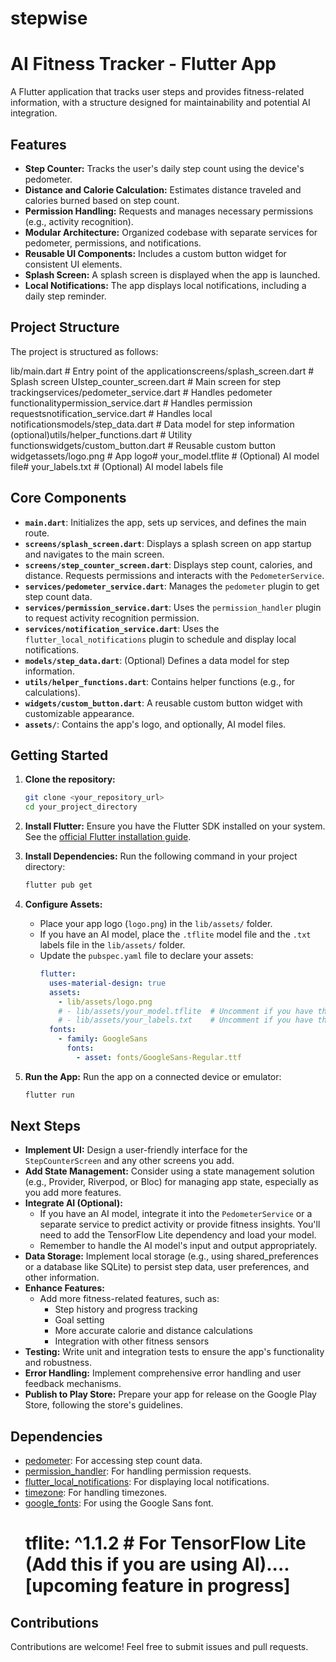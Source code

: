 # stepwise
# AI Fitness Tracker - Flutter App

A Flutter application that tracks user steps and provides fitness-related information, with a structure designed for maintainability and potential AI integration.

## Features

* **Step Counter:** Tracks the user's daily step count using the device's pedometer.
* **Distance and Calorie Calculation:** Estimates distance traveled and calories burned based on step count.
* **Permission Handling:** Requests and manages necessary permissions (e.g., activity recognition).
* **Modular Architecture:** Organized codebase with separate services for pedometer, permissions, and notifications.
* **Reusable UI Components:** Includes a custom button widget for consistent UI elements.
* **Splash Screen:** A splash screen is displayed when the app is launched.
* **Local Notifications:** The app displays local notifications, including a daily step reminder.

## Project Structure

The project is structured as follows:

lib/main.dart            # Entry point of the applicationscreens/splash_screen.dart    # Splash screen UIstep_counter_screen.dart # Main screen for step trackingservices/pedometer_service.dart   # Handles pedometer functionalitypermission_service.dart  # Handles permission requestsnotification_service.dart # Handles local notificationsmodels/step_data.dart       # Data model for step information (optional)utils/helper_functions.dart # Utility functionswidgets/custom_button.dart     # Reusable custom button widgetassets/logo.png             # App logo# your_model.tflite    # (Optional) AI model file# your_labels.txt      # (Optional) AI model labels file
## Core Components

* **`main.dart`**:  Initializes the app, sets up services, and defines the main route.
* **`screens/splash_screen.dart`**:  Displays a splash screen on app startup and navigates to the main screen.
* **`screens/step_counter_screen.dart`**:  Displays step count, calories, and distance.  Requests permissions and interacts with the `PedometerService`.
* **`services/pedometer_service.dart`**:  Manages the `pedometer` plugin to get step count data.
* **`services/permission_service.dart`**:  Uses the `permission_handler` plugin to request activity recognition permission.
* **`services/notification_service.dart`**:  Uses the `flutter_local_notifications` plugin to schedule and display local notifications.
* **`models/step_data.dart`**:  (Optional) Defines a data model for step information.
* **`utils/helper_functions.dart`**:  Contains helper functions (e.g., for calculations).
* **`widgets/custom_button.dart`**:  A reusable custom button widget with customizable appearance.
* **`assets/`**:  Contains the app's logo, and optionally, AI model files.

## Getting Started

1.  **Clone the repository:**
    ```bash
    git clone <your_repository_url>
    cd your_project_directory
    ```

2.  **Install Flutter:** Ensure you have the Flutter SDK installed on your system.  See the [official Flutter installation guide](https://flutter.dev/docs/get-started/install).

3.  **Install Dependencies:** Run the following command in your project directory:
    ```bash
    flutter pub get
    ```

4.  **Configure Assets:**
    * Place your app logo (`logo.png`) in the `lib/assets/` folder.
    * If you have an AI model, place the `.tflite` model file and the `.txt` labels file in the `lib/assets/` folder.
    * Update the `pubspec.yaml` file to declare your assets:
        ```yaml
        flutter:
          uses-material-design: true
          assets:
            - lib/assets/logo.png
            # - lib/assets/your_model.tflite  # Uncomment if you have these
            # - lib/assets/your_labels.txt    # Uncomment if you have these
          fonts:
            - family: GoogleSans
              fonts:
                - asset: fonts/GoogleSans-Regular.ttf
        ```

5.  **Run the App:** Run the app on a connected device or emulator:
    ```bash
    flutter run
    ```

##  Next Steps

* **Implement UI:** Design a user-friendly interface for the `StepCounterScreen` and any other screens you add.
* **Add State Management:** Consider using a state management solution (e.g., Provider, Riverpod, or Bloc) for managing app state, especially as you add more features.
* **Integrate AI (Optional):**
    * If you have an AI model, integrate it into the `PedometerService` or a separate service to predict activity or provide fitness insights.  You'll need to add the TensorFlow Lite dependency and load your model.
    * Remember to handle the AI model's input and output appropriately.
* **Data Storage:** Implement local storage (e.g., using shared\_preferences or a database like SQLite) to persist step data, user preferences, and other information.
* **Enhance Features:**
    * Add more fitness-related features, such as:
        * Step history and progress tracking
        * Goal setting
        * More accurate calorie and distance calculations
        * Integration with other fitness sensors
* **Testing:** Write unit and integration tests to ensure the app's functionality and robustness.
* **Error Handling:** Implement comprehensive error handling and user feedback mechanisms.
* **Publish to Play Store:** Prepare your app for release on the Google Play Store, following the store's guidelines.

##  Dependencies

* [pedometer](https://pub.dev/packages/pedometer): For accessing step count data.
* [permission\_handler](https://pub.dev/packages/permission_handler): For handling permission requests.
* [flutter\_local\_notifications](https://pub.dev/packages/flutter_local_notifications): For displaying local notifications.
* [timezone](https://pub.dev/packages/timezone): For handling timezones.
* [google\_fonts](https://pub.dev/packages/google_fonts): For using the Google Sans font.
    #   tflite: ^1.1.2  # For TensorFlow Lite (Add this if you are using AI)....[upcoming feature in progress]

##  Contributions

Contributions are welcome!  Feel free to submit issues and pull requests.
